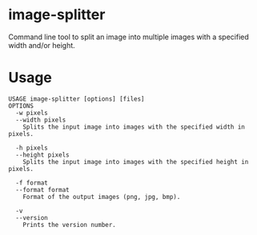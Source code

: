 # image-splitter
Command line tool to split an image into multiple images with a specified width and/or height.


# Usage

```
USAGE image-splitter [options] [files]
OPTIONS
  -w pixels
  --width pixels
    Splits the input image into images with the specified width in pixels.

  -h pixels
  --height pixels
    Splits the input image into images with the specified height in pixels.

  -f format
  --format format
    Format of the output images (png, jpg, bmp).

  -v
  --version
    Prints the version number.
```

